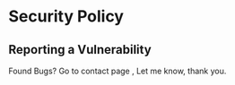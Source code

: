 # Security Policy

## Reporting a Vulnerability

Found Bugs? Go to contact page , Let me know, thank you.
